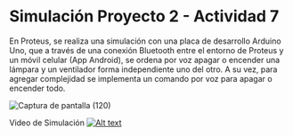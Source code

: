 # Simulación Proyecto 2 - Actividad 7

En Proteus, se realiza una simulación con una placa de desarrollo Arduino Uno, que a través de una conexión Bluetooth entre el entorno de Proteus y un móvil celular (App Android), se ordena por voz apagar o encender una lámpara y un ventilador forma independiente uno del otro. A su vez, para agregar complejidad se implementa un comando por voz para apagar o encender todo.

![Captura de pantalla (120)](https://github.com/ISPC-TST-ARQUITECTURA-Y-CONECTIVIDAD/tarea7-grupo-6/assets/109010330/10e30205-112c-458a-bb20-c79a3b11c21e)

Video de Simulación
[![Alt text](https://img.youtube.com/vi/I8O5kCo3sKw/0.jpg)](https://www.youtube.com/watch?v=I8O5kCo3sKw)
